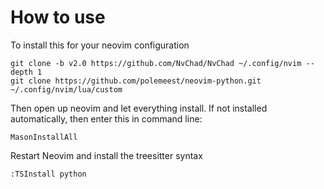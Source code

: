 # How to use

To install this for your neovim configuration

```
git clone -b v2.0 https://github.com/NvChad/NvChad ~/.config/nvim --depth 1
git clone https://github.com/polemeest/neovim-python.git ~/.config/nvim/lua/custom
```

Then open up neovim and let everything install. If not installed automatically, then enter this in command line:

```
MasonInstallAll
```

Restart Neovim and install the treesitter syntax

```
:TSInstall python
```

